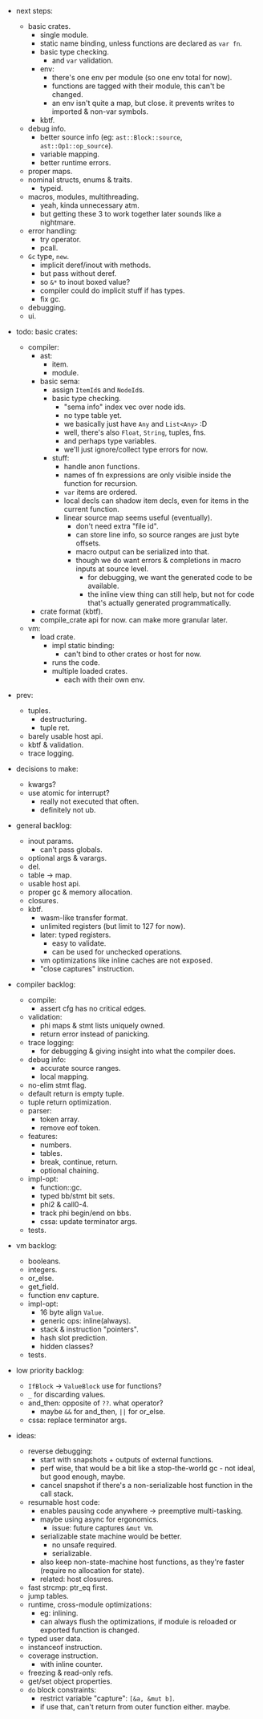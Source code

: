 
- next steps:
    - basic crates.
        - single module.
        - static name binding, unless functions are declared as `var fn`.
        - basic type checking.
            - and `var` validation.
        - env:
            - there's one env per module (so one env total for now).
            - functions are tagged with their module, this can't be changed.
            - an env isn't quite a map, but close. it prevents writes to imported & non-var symbols.
        - kbtf.
    - debug info.
        - better source info (eg: `ast::Block::source`, `ast::Op1::op_source`).
        - variable mapping.
        - better runtime errors.
    - proper maps.
    - nominal structs, enums & traits.
        - typeid.
    - macros, modules, multithreading.
        - yeah, kinda unnecessary atm.
        - but getting these 3 to work together later sounds like a nightmare.
    - error handling:
        - try operator.
        - pcall.
    - `Gc` type, `new`.
        - implicit deref/inout with methods.
        - but pass without deref.
        - so `&*` to inout boxed value?
        - compiler could do implicit stuff if has types.
        - fix gc.
    - debugging.
    - ui.


- todo: basic crates:
    - compiler:
        - ast:
            - item.
            - module.
        - basic sema:
            - assign `ItemId`s and `NodeId`s.
            - basic type checking.
                - "sema info" index vec over node ids.
                - no type table yet.
                - we basically just have `Any` and `List<Any>` :D
                - well, there's also `Float`, `String`, tuples, fns.
                - and perhaps type variables.
                - we'll just ignore/collect type errors for now.
            - stuff:
                - handle anon functions.
                - names of fn expressions are only visible inside the function for recursion.
                - `var` items are ordered.
                - local decls can shadow item decls, even for items in the current function.
                - linear source map seems useful (eventually).
                    - don't need extra "file id".
                    - can store line info, so source ranges are just byte offsets.
                    - macro output can be serialized into that.
                    - though we do want errors & completions in macro inputs at source level.
                        - for debugging, we want the generated code to be available.
                        - the inline view thing can still help, but not for code that's actually generated programmatically.
        - crate format (kbtf).
        - compile_crate api for now. can make more granular later.
    - vm:
        - load crate.
            - impl static binding:
                - can't bind to other crates or host for now.
            - runs the code.
            - multiple loaded crates.
                - each with their own env.


- prev:
    - tuples.
        - destructuring.
        - tuple ret.
    - barely usable host api.
    - kbtf & validation.
    - trace logging.

- decisions to make:
    - kwargs?
    - use atomic for interrupt?
        - really not executed that often.
        - definitely not ub.

- general backlog:
    - inout params.
        - can't pass globals.
    - optional args & varargs.
    - del.
    - table -> map.
    - usable host api.
    - proper gc & memory allocation.
    - closures.
    - kbtf.
        - wasm-like transfer format.
        - unlimited registers (but limit to 127 for now).
        - later: typed registers.
            - easy to validate.
            - can be used for unchecked operations.
        - vm optimizations like inline caches are not exposed.
        - "close captures" instruction.

- compiler backlog:
    - compile:
        - assert cfg has no critical edges.
    - validation:
        - phi maps & stmt lists uniquely owned.
        - return error instead of panicking.
    - trace logging:
        - for debugging & giving insight into what the compiler does.
    - debug info:
        - accurate source ranges.
        - local mapping.
    - no-elim stmt flag.
    - default return is empty tuple.
    - tuple return optimization.
    - parser:
        - token array.
        - remove eof token.
    - features:
        - numbers.
        - tables.
        - break, continue, return.
        - optional chaining.
    - impl-opt:
        - function::gc.
        - typed bb/stmt bit sets.
        - phi2 & call0-4.
        - track phi begin/end on bbs.
        - cssa: update terminator args.
    - tests.


- vm backlog:
    - booleans.
    - integers.
    - or_else.
    - get_field.
    - function env capture.
    - impl-opt:
        - 16 byte align `Value`.
        - generic ops: inline(always).
        - stack & instruction "pointers".
        - hash slot prediction.
        - hidden classes?
    - tests.

- low priority backlog:
    - `IfBlock` -> `ValueBlock` use for functions?
    - `_` for discarding values.
    - and_then: opposite of `??`. what operator?
        - maybe `&&` for and_then, `||` for or_else.
    - cssa: replace terminator args.

- ideas:
    - reverse debugging:
        - start with snapshots + outputs of external functions.
        - perf wise, that would be a bit like a stop-the-world gc - not ideal, but good enough, maybe.
        - cancel snapshot if there's a non-serializable host function in the call stack.
    - resumable host code:
        - enables pausing code anywhere -> preemptive multi-tasking.
        - maybe using async for ergonomics.
            - issue: future captures `&mut Vm`.
        - serializable state machine would be better.
            - no unsafe required.
            - serializable.
        - also keep non-state-machine host functions, as they're faster (require no allocation for state).
        - related: host closures.
    - fast strcmp: ptr_eq first.
    - jump tables.
    - runtime, cross-module optimizations:
        - eg: inlining.
        - can always flush the optimizations, if module is reloaded or exported function is changed.
    - typed user data.
    - instanceof instruction.
    - coverage instruction.
        - with inline counter.
    - freezing & read-only refs.
    - get/set object properties.
    - `do` block constraints:
        - restrict variable "capture": `[&a, &mut b]`.
        - if use that, can't return from outer function either. maybe.

